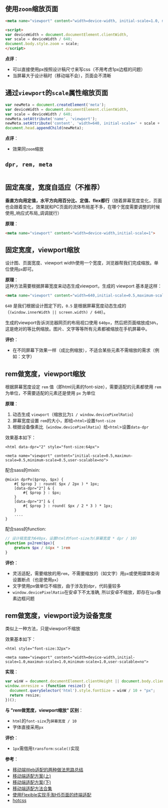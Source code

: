 ## 使用`zoom`缩放页面
```html
<meta name="viewport" content="width=device-width, initial-scale=1.0, minimum-scale=1.0, maximum-scale=1.0">

<script>
var deviceWidth = document.documentElement.clientWidth,
var scale = deviceWidth / 640;
document.body.style.zoom = scale;
</script>
```
**点评**：
- 可以直接使用px按照设计稿尺寸来写css（不用考虑1px边框的问题）
- 当屏幕大于设计稿时（移动端不会），页面会不清晰

## 通过`viewport`的`scale`属性缩放页面
```js
var newMeta = document.createElement('meta');
var deviceWidth = document.documentElement.clientWidth,
var scale = deviceWidth / 640;
newMeta.setAttribute('name', 'viewport');
newMeta.setAttribute('content', 'width=640, initial-scale=' + scale + ',user-scalable=no');
document.head.appendChild(newMeta);
```
**点评**：
- 效果同`zoom`缩放

## `dpr, rem, meta`
```js

```


## 固定高度，宽度自适应（不推荐）
**垂直方向用定值，水平方向用百分比、定值、flex都行**（随着屏幕宽度变化，页面也会跟着变化，效果就和PC页面的流体布局差不多，在哪个宽度需要调整的时候使用_响应式布局_调调就行）

**原理**：
```html
<meta name="viewport" content="width=device-width,initial-scale=1">
```
## 固定宽度，viewport缩放
设计图、页面宽度、viewport width使用一个宽度，浏览器帮我们完成缩放。单位使用`px`即可。

**原理**：  
这种方法需要根据屏幕宽度来动态生成viewport，生成的 viewport 基本是这样：

```html
<meta name="viewport" content="width=640,initial-scale=0.5,maximum-scale=0.5,minimum-scale=0.5,user-scalable=no">
```
`640` 是我们根据设计图定下的，`0.5` 是根据屏幕宽度动态生成的（`(window.innerWidth || screen.width) / 640`）。

生成的viewport告诉浏览器网页的布局视口使用 `640px`，然后把页面缩放成`50%`，这是绝对的等比例缩放。图片、文字等等所有元素都被缩放在手机屏幕中。

**评价**：
- 在不同屏幕下效果一样（成比例缩放），不适合某些元素不需缩放的需求（例如：文字）

## rem做宽度，viewport缩放
根据屏幕宽度设定 `rem` 值（即html元素的font-size），需要适配的元素都使用 `rem` 为单位，不需要适配的元素还是使用 `px` 为单位

**原理**：
1. 动态生成 `viewport`（缩放比为`1 / window.devicePixelRatio`）
2. 屏幕宽度设置 `rem`的大小，即给`<html>`设置`font-size`
3. 根据设备像素比（`window.devicePixelRatio`）给`<html`>设置`data-dpr`

效果基本如下：
```
<html data-dpr="2" style="font-size:64px">

<meta name="viewport" content="initial-scale=0.5,maximun-scale=0.5,minimum-scale=0.5,user-scalable=no">
```
配合sass的mixin:
```
@mixin dprPx($prop, $px) {
    #{ $prop } : round( $px / 2px ) * 1px;
    [data-dpr="2"] & {
        #{ $prop } : $px;
    }
    [data-dpr="3"] & {
        #{ $prop } : round( $px / 2 * 3 ) * 1px;
    }
    ....
}

```

配合sass的function:
```scss
// 设计稿宽度为640px，设置html的font-size为(屏幕宽度 * dpr / 10)
@function px2rem($px){
    @return $px / 64px * 1rem
}
```
**评价**：
- 灵活适配，需要缩放的用`rem`，不需要缩放的（如文字）用`px`或使用媒体查询设置断点（也是使用`px`）
- 文字使用px做单位不缩放，由于涉及到dpr，代码量较多
- `window.devicePixelRatio`在安卓下不太准确,
所以安卓不缩放，即存在`1px`像素边框问题

## rem做宽度，viewport设为设备宽度
类似上一种方法，只是viewport不缩放  

效果基本如下：
```
<html style="font-size:32px">

<meta name="viewport" content="width=device-width,initial-scale=1.0,maximun-scale=1.0,minimum-scale=1.0,user-scalable=no">
```
**实现**：

```js
var winW = document.documentElement.clientHeight || document.body.clientWidth || window.innerWidth;
window.onresize = (function resize() {
  document.querySelector('html').style.fontSize = winW / 10 + "px";  
  return resize;
})();
```

**与 "rem做宽度，viewport缩放" 区别**：
- `html`的`font-size`为`屏幕宽度 / 10`
- 字体直接采用`px`

**评价**：
- `1px`需借用`transform:scale()`实现




**参考**：
- [移动端Web适配的两种做法思路总结](http://blog.csdn.net/azureternite/article/details/52528380)
- [移动端适配方案(上)](https://github.com/riskers/blog/issues/17)
- [移动端适配方案(下)](https://github.com/riskers/blog/issues/18)
- [移动端适配方法合集](http://azq.space/blog/bigcan-lesson-1/)
- [使用Flexible实现手淘H5页面的终端适配](https://github.com/amfe/article/issues/17)
- [hotcss](http://imochen.github.io/hotcss/)
